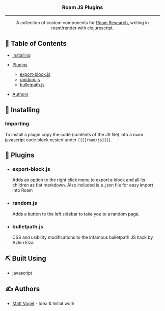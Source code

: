 
<h3 align="center">Roam JS Plugins</h3>

---

<p align="center"> A collection of custom components for <a href="https://roamresearch.com">Roam Research</a>, writing in roam/render with clojurescript.
    <br>
</p>

## 📝 Table of Contents
- [Installing](#getting_started)
- [Plugins](#plugins)
  - [export-block.js](#export)
  - [random.js](#random)
  - [bulletpath.js](#bulletpath)

- [Authors](#authors)

## 🏁 Installing <a name = "getting_started"></a>

### Importing
To install a plugin copy the code (contents of the JS file) into a roam javascript code block nested under `{{[[roam/js]]}}`.


## 🤖 Plugins <a name = "plugins"></a>


- ### export-block.js <a name = "export"></a>
  Adds an option to the right click menu to export a block and all its children as flat markdown. 
  Also included is a .json file for easy import into Roam 

- ### random.js <a name = "random"></a>
  Adds a button to the left sidebar to take you to a random page. 

- ### bulletpath.js <a name = "bulletpath"></a>
    CSS and usibility modifications to the infamous bulletpath JS hack by Azlen Elza
  
## ⛏️ Built Using <a name = "built_using"></a>
- javascript

## ✍️ Authors <a name = "authors"></a>
- [Matt Vogel](https://github.com/8bitgentleman) - Idea & Initial work
